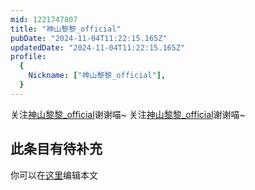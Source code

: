 ```yaml
---
mid: 1221747807
title: "神山黎黎_official"
pubDate: "2024-11-04T11:22:15.165Z"
updatedDate: "2024-11-04T11:22:15.165Z"
profile:
  {
    Nickname: ["神山黎黎_official"],
  }
---
```


关注[神山黎黎_official](https://space.bilibili.com/1221747807)谢谢喵~ 关注[神山黎黎_official](https://space.bilibili.com/1221747807)谢谢喵~

## 此条目有待补充
你可以在[这里](https://github.com/Yuhanawa/VTuber.ICU/edit/master/src/content/v/神山黎黎_official/index.md)编辑本文
